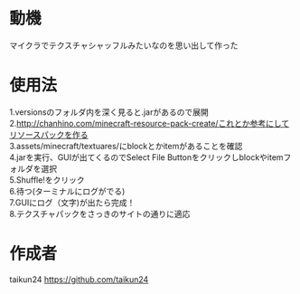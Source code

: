 # 動機

マイクラでテクスチャシャッフルみたいなのを思い出して作った

# 使用法

1.versionsのフォルダ内を深く見ると.jarがあるので展開<br>
2.http://chanhino.com/minecraft-resource-pack-create/これとか参考にしてリソースパックを作る<br>
3.assets/minecraft/textuares/にblockとかitemがあることを確認<br>
4.jarを実行、GUIが出てくるのでSelect File Buttonをクリックしblockやitemフォルダを選択<br>
5.Shuffle!をクリック<br>
6.待つ(ターミナルにログがでる)<br>
7.GUIにログ（文字)が出たら完成！<br>
8.テクスチャパックをさっきのサイトの通りに適応<br>

# 作成者

taikun24 https://github.com/taikun24
